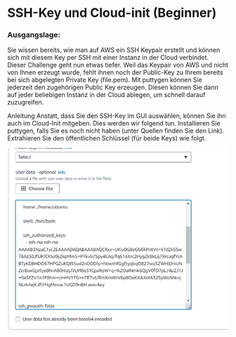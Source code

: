 # SSH-Key und Cloud-init (Beginner)

### Ausgangslage:
Sie wissen bereits, wie man auf AWS ein SSH Keypair erstellt und können sich mit diesem Key per SSH mit einer Instanz in der Cloud verbindet. Dieser Challenge geht nun etwas tiefer. Weil das Keypair von AWS und nicht von Ihnen erzeugt wurde, fehlt ihnen noch der Public-Key zu Ihrem bereits bei sich abgelegten Private Key (file.pem). Mit puttygen können Sie jederzeit den zugehörigen Public Key erzeugen. Diesen können Sie dann auf jeder beliebigen Instanz in der Cloud ablegen, um schnell darauf zuzugreifen.

Anleitung
Anstatt, dass Sie den SSH-Key im GUI auswählen, können Sie ihn auch im Cloud-Init mitgeben. Dies werden wir folgend tun.  Installieren Sie puttygen, falls Sie es noch nicht haben (unter Quellen finden Sie den Link). Extrahieren Sie den öffentlichen Schlüssel (für beide Keys) wie folgt.


![public key inserted](publickeyinserted.png)